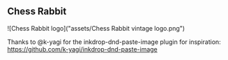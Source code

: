 ## Chess Rabbit

![Chess Rabbit logo]("assets/Chess Rabbit vintage logo.png")

Thanks to @k-yagi for the inkdrop-dnd-paste-image plugin for inspiration:
https://github.com/k-yagi/inkdrop-dnd-paste-image
